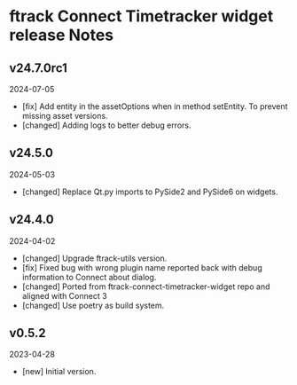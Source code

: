 # ftrack Connect Timetracker widget release Notes

## v24.7.0rc1
2024-07-05

* [fix] Add entity in the assetOptions when in method setEntity. To prevent missing asset versions.
* [changed] Adding logs to better debug errors.


## v24.5.0
2024-05-03

* [changed] Replace Qt.py imports to PySide2 and PySide6 on widgets.

## v24.4.0
2024-04-02

* [changed] Upgrade ftrack-utils version.
* [fix] Fixed bug with wrong plugin name reported back with debug information to Connect about dialog.
* [changed] Ported from ftrack-connect-timetracker-widget repo and aligned with Connect 3
* [changed] Use poetry as build system.

## v0.5.2
2023-04-28

* [new] Initial version.
